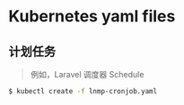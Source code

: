 # Kubernetes yaml files

## 计划任务

> 例如，Laravel 调度器 Schedule

```bash
$ kubectl create -f lnmp-cronjob.yaml
```
